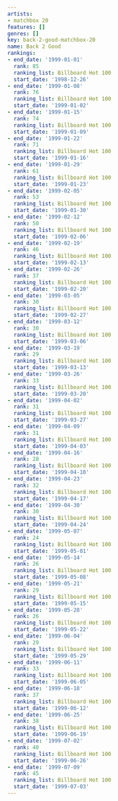 ```yaml
---
artists:
- matchbox 20
features: []
genres: []
key: back-2-good-matchbox-20
name: Back 2 Good
rankings:
- end_date: '1999-01-01'
  rank: 85
  ranking_list: Billboard Hot 100
  start_date: '1998-12-26'
- end_date: '1999-01-08'
  rank: 76
  ranking_list: Billboard Hot 100
  start_date: '1999-01-02'
- end_date: '1999-01-15'
  rank: 74
  ranking_list: Billboard Hot 100
  start_date: '1999-01-09'
- end_date: '1999-01-22'
  rank: 71
  ranking_list: Billboard Hot 100
  start_date: '1999-01-16'
- end_date: '1999-01-29'
  rank: 61
  ranking_list: Billboard Hot 100
  start_date: '1999-01-23'
- end_date: '1999-02-05'
  rank: 53
  ranking_list: Billboard Hot 100
  start_date: '1999-01-30'
- end_date: '1999-02-12'
  rank: 50
  ranking_list: Billboard Hot 100
  start_date: '1999-02-06'
- end_date: '1999-02-19'
  rank: 46
  ranking_list: Billboard Hot 100
  start_date: '1999-02-13'
- end_date: '1999-02-26'
  rank: 37
  ranking_list: Billboard Hot 100
  start_date: '1999-02-20'
- end_date: '1999-03-05'
  rank: 30
  ranking_list: Billboard Hot 100
  start_date: '1999-02-27'
- end_date: '1999-03-12'
  rank: 30
  ranking_list: Billboard Hot 100
  start_date: '1999-03-06'
- end_date: '1999-03-19'
  rank: 29
  ranking_list: Billboard Hot 100
  start_date: '1999-03-13'
- end_date: '1999-03-26'
  rank: 33
  ranking_list: Billboard Hot 100
  start_date: '1999-03-20'
- end_date: '1999-04-02'
  rank: 31
  ranking_list: Billboard Hot 100
  start_date: '1999-03-27'
- end_date: '1999-04-09'
  rank: 31
  ranking_list: Billboard Hot 100
  start_date: '1999-04-03'
- end_date: '1999-04-16'
  rank: 28
  ranking_list: Billboard Hot 100
  start_date: '1999-04-10'
- end_date: '1999-04-23'
  rank: 32
  ranking_list: Billboard Hot 100
  start_date: '1999-04-17'
- end_date: '1999-04-30'
  rank: 30
  ranking_list: Billboard Hot 100
  start_date: '1999-04-24'
- end_date: '1999-05-07'
  rank: 24
  ranking_list: Billboard Hot 100
  start_date: '1999-05-01'
- end_date: '1999-05-14'
  rank: 26
  ranking_list: Billboard Hot 100
  start_date: '1999-05-08'
- end_date: '1999-05-21'
  rank: 29
  ranking_list: Billboard Hot 100
  start_date: '1999-05-15'
- end_date: '1999-05-28'
  rank: 26
  ranking_list: Billboard Hot 100
  start_date: '1999-05-22'
- end_date: '1999-06-04'
  rank: 29
  ranking_list: Billboard Hot 100
  start_date: '1999-05-29'
- end_date: '1999-06-11'
  rank: 33
  ranking_list: Billboard Hot 100
  start_date: '1999-06-05'
- end_date: '1999-06-18'
  rank: 37
  ranking_list: Billboard Hot 100
  start_date: '1999-06-12'
- end_date: '1999-06-25'
  rank: 38
  ranking_list: Billboard Hot 100
  start_date: '1999-06-19'
- end_date: '1999-07-02'
  rank: 40
  ranking_list: Billboard Hot 100
  start_date: '1999-06-26'
- end_date: '1999-07-09'
  rank: 45
  ranking_list: Billboard Hot 100
  start_date: '1999-07-03'
---
```


